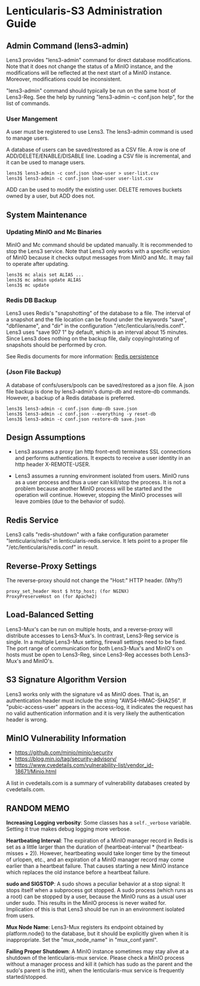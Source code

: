 # Lenticularis-S3 Administration Guide

## Admin Command (lens3-admin)

Lens3 provides "lens3-admin" command for direct database
modifications.  Note that it does not change the status of a MinIO
instance, and the modifications will be reflected at the next start of
a MinIO instance.  Moreover, modifications could be inconsistent.

"lens3-admin" command should typically be run on the same host of
Lens3-Reg.  See the help by running "lens3-admin -c conf.json help",
for the list of commands.

### User Mangement

A user must be registered to use Lens3.  The lens3-admin command is
used to manage users.

A database of users can be saved/restored as a CSV file.  A row is one
of ADD/DELETE/ENABLE/DISABLE line.  Loading a CSV file is incremental,
and it can be used to manage users.

```
lens3$ lens3-admin -c conf.json show-user > user-list.csv
lens3$ lens3-admin -c conf.json load-user user-list.csv
```

ADD can be used to modify the existing user.  DELETE removes buckets
owned by a user, but ADD does not.

## System Maintenance

### Updating MinIO and Mc Binaries

MinIO and Mc command should be updated manually.  It is recommended to
stop the Lens3 service.  Note that Lens3 only works with a specific
version of MinIO because it checks output messages from MinIO and Mc.
It may fail to operate after updating.

```
lens3$ mc alais set ALIAS ...
lens3$ mc admin update ALIAS
lens3$ mc update
```

### Redis DB Backup

Lens3 uses Redis's "snapshotting" of the database to a file.  The
interval of a snapshot and the file location can be found under the
keywords "save", "dbfilename", and "dir" in the configuration
"/etc/lenticularis/redis.conf".  Lens3 uses "save 907 1" by default,
which is an interval about 15 minutes.  Since Lens3 does nothing on
the backup file, daily copying/rotating of snapshots should be
performed by cron.

See Redis documents for more information: [Redis
persistence](https://redis.io/docs/manual/persistence/)

### (Json File Backup)

A database of confs/users/pools can be saved/restored as a json file.
A json file backup is done by lens3-admin's dump-db and restore-db
commands.  However, a backup of a Redis database is preferred.

```
lens3$ lens3-admin -c conf.json dump-db save.json
lens3$ lens3-admin -c conf.json --everything -y reset-db
lens3$ lens3-admin -c conf.json restore-db save.json
```

## Design Assumptions

* Lens3 assumes a proxy (an http front-end) terminates SSL connections
  and performs authentications.  It expects to receive a user identity
  in an http header X-REMOTE-USER.

* Lens3 assumes a running environment isolated from users.  MinIO runs
  as a user process and thus a user can kill/stop the process.  It is
  not a problem because another MinIO process will be started and the
  operation will continue.  However, stopping the MinIO processes will
  leave zombies (due to the behavior of sudo).

## Redis Service

Lens3 calls "redis-shutdown" with a fake configuration parameter
"lenticularis/redis" in lenticularis-redis.service.  It lets point to
a proper file "/etc/lenticularis/redis.conf" in result.

## Reverse-Proxy Settings

The reverse-proxy should not change the "Host:" HTTP header.  (Why?)

```
proxy_set_header Host $ http_host; (for NGINX)
ProxyPreserveHost on (for Apache2)
```

## Load-Balanced Setting

Lens3-Mux's can be run on multiple hosts, and a reverse-proxy will
distribute accesses to Lens3-Mux's.  In contrast, Lens3-Reg service is
single.  In a multiple Lens3-Mux setting, firewall settings need to be
fixed.  The port range of communication for both Lens3-Mux's and
MinIO's on hosts must be open to Lens3-Reg, since Lens3-Reg accesses
both Lens3-Mux's and MinIO's.

## S3 Signature Algorithm Version

Lens3 works only with the signature v4 as MinIO does.  That is, an
authentication header must include the string "AWS4-HMAC-SHA256".  If
"pubic-access-user" appears in the access-log, it indicates the
request has no valid authentication information and it is very likely
the authentication header is wrong.

## MinIO Vulnerability Information

* https://github.com/minio/minio/security
* https://blog.min.io/tag/security-advisory/
* https://www.cvedetails.com/vulnerability-list/vendor_id-18671/Minio.html

A list in cvedetails.com is a summary of vulnerability databases
created by cvedetails.com.

## RANDOM MEMO

__Increasing Logging verbosity__: Some classes has a `self._verbose`
variable.  Setting it true makes debug logging more verbose.

__Heartbeating Interval__: The expiration of a MinIO manager record in
Redis is set as a little larger than the duration of
(heartbeat-interval * (heartbeat-misses + 2)).  However, heartbeating
would take longer time by the timeout of urlopen, etc., and an
expiration of a MinIO manager record may come earlier than a heartbeat
failure.  That causes starting a new MinIO instance which replaces the
old instance before a heartbeat failure.

__sudo and SIGSTOP__: A sudo shows a peculiar behavior at a stop
signal: It stops itself when a subprocess got stopped.  A sudo process
(which runs as a root) can be stopped by a user, because the MinIO
runs as a usual user under sudo.  This results in the MinIO process is
never waited for.  Implication of this is that Lens3 should be run in
an environment isolated from users.

__Mux Node Name__: Lens3-Mux registers its endpoint obtained by
platform.node() to the database, but it should be explicitly given
when it is inappropriate.  Set the "mux_node_name" in "mux_conf.yaml".

__Failing Proper Shutdown__: A MinIO instance sometimes may stay alive
at a shutdown of the lenticularis-mux service.  Please check a MinIO
process without a manager process and kill it (which has sudo as the
parent and the sudo's parent is the init), when the lenticularis-mux
service is frequently started/stopped.
